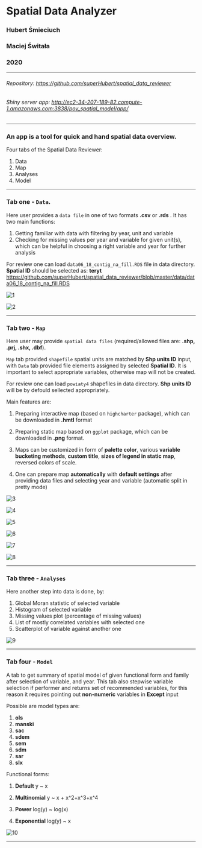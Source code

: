 # Spatial Data Analyzer  

### Hubert Śmieciuch

### Maciej Świtała

### 2020  

------

###### Repository: https://github.com/superHubert/spatial_data_reviewer

###### Shiny server app: http://ec2-34-207-189-82.compute-1.amazonaws.com:3838/pov_spatial_model/app/



------

### An app is a tool for quick and hand spatial data overview.

Four tabs of the Spatial Data Reviewer:

1. Data
2. Map
3. Analyses
4. Model  



------

### Tab one - `Data`.

Here user provides a `data file` in one of two formats  **.csv**  or **.rds** . It has two main functions:

1. Getting familiar with data with filtering by year, unit and variable
2. Checking for missing values per year and variable for given unit(s), which can be
   helpful in choosing a right variable and year for further analysis

For review one can load `data06_18_contig_na_fill.RDS` file in data directory. **Spatial ID** should be selected as: **teryt**  https://github.com/superHubert/spatial_data_reviewer/blob/master/data/data06_18_contig_na_fill.RDS


![1](./img/1.png)





![2](./img/2.png)

------

### Tab two - `Map`

Here user may provide `spatial data files` (required/allowed files are: **.shp, .prj, .shx, .dbf**). 

`Map` tab provided `shapefile`  spatial units are matched by **Shp units ID** input, with `Data` tab provided file elements assigned by selected **Spatial ID**. It is important to select appropriate variables, otherwise map will not be created.

For review one can load `powiaty4` shapefiles in data directory. **Shp units ID** will be by defould sellected appropriately.

Main features are:

1. Preparing interactive map (based on `highcharter` package), which can be
   downloaded in **.hmtl** format

2. Preparing static map based on `ggplot` package, which can be downloaded
   in **.png** format.

3. Maps can be customized in form of **palette color**,  various **variable bucketing methods**, **custom title**, **sizes of legend in static map**, reversed colors of scale.

4. One can prepare map **automatically** with **default settings** after providing data files and selecting year and variable (automatic split in pretty
   mode)

   

![3](./img/3.png)





![4](./img/4.png)





![5](./img/5.png)





![6](./img/6.png)





![7](./img/7.png)



![8](./img/8.png)

------

### Tab three - `Analyses`

Here another step into data is done, by:

1. Global Moran statistic of selected variable
2. Histogram of selected variable
3. Missing values plot (percentage of missing values)
4. List of mostly correlated variables with selected one
5. Scatterplot of variable against another one



![9](./img/9.png)



------

### Tab four - `Model`

A tab to get summary of spatial model of given functional form and family after selection of variable, and year. This tab also stepwise variable selection if performer and returns set of recommended variables, for this reason it requires pointing out **non-numeric** variables in **Except** input

Possible are model types are:

1. **ols**
2. **manski**
3. **sac**
4. **sdem**
5. **sem**
6. **sdm**
7. **sar**
8. **slx**



Functional forms:

1. **Default**
   y ~ x


2. **Multinomial**
   y ~ x + x^2+x^3+x^4
   

3. **Power**
   log(y) ~ log(x)   

4. **Exponential**
   log(y) ~ x
   



![10](./img/10.png)







------

